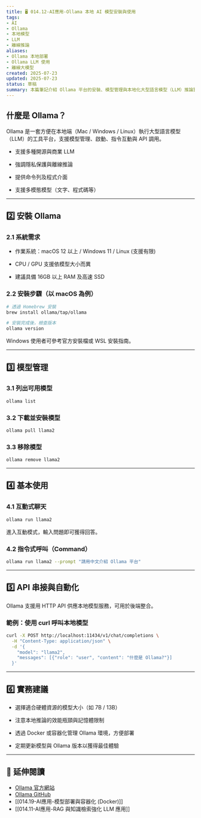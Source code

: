 ```yaml
---
title: 🖥️ 014.12-AI應用-Ollama 本地 AI 模型安裝與使用  
tags:
- AI
- Ollama
- 本地模型
- LLM
- 離線推論  
aliases:
- Ollama 本地部署
- Ollama LLM 使用
- 離線大模型  
created: 2025-07-23  
updated: 2025-07-23  
status: 草稿  
summary: 本篇筆記介紹 Ollama 平台的安裝、模型管理與本地化大型語言模型（LLM）推論實作，適合希望在本地或私有環境使用 AI 模型、避免依賴雲端服務的開發者參考。
---
```



## 什麼是 Ollama？

Ollama 是一套方便在本地端（Mac / Windows / Linux）執行大型語言模型（LLM）的工具平台，支援模型管理、啟動、指令互動與 API 調用。

- 支援多種開源與商業 LLM

- 強調隱私保護與離線推論

- 提供命令列及程式介面

- 支援多模態模型（文字、程式碼等）

---
## 2️⃣ 安裝 Ollama

### 2.1 系統需求

- 作業系統：macOS 12 以上 / Windows 11 / Linux (支援有限)
    
- CPU / GPU 支援依模型大小而異
    
- 建議具備 16GB 以上 RAM 及高速 SSD

### 2.2 安裝步驟（以 macOS 為例）

```bash
# 透過 Homebrew 安裝
brew install ollama/tap/ollama

# 安裝完成後，檢查版本
ollama version
```

Windows 使用者可參考官方安裝檔或 WSL 安裝指南。

---
## 3️⃣ 模型管理

### 3.1 列出可用模型

```bash
ollama list
```

### 3.2 下載並安裝模型

```bash
ollama pull llama2
```

### 3.3 移除模型

```bash
ollama remove llama2
```

---
## 4️⃣ 基本使用

### 4.1 互動式聊天

```bash
ollama run llama2
```

進入互動模式，輸入問題即可獲得回答。

### 4.2 指令式呼叫（Command）

```bash
ollama run llama2 --prompt "請用中文介紹 Ollama 平台"
```

---
## 5️⃣ API 串接與自動化

Ollama 支援用 HTTP API 供應本地模型服務，可用於後端整合。

### 範例：使用 curl 呼叫本地模型

```bash
curl -X POST http://localhost:11434/v1/chat/completions \
  -H "Content-Type: application/json" \
  -d '{
    "model": "llama2",
    "messages": [{"role": "user", "content": "什麼是 Ollama?"}]
  }'
```

---
## 6️⃣ 實務建議

- 選擇適合硬體資源的模型大小（如 7B / 13B）

- 注意本地推論的效能瓶頸與記憶體限制

- 透過 Docker 或容器化管理 Ollama 環境，方便部署

- 定期更新模型與 Ollama 版本以獲得最佳體驗

---

## 🔗 延伸閱讀

- [Ollama 官方網站](https://ollama.com/)
- [Ollama GitHub](https://github.com/ollama/ollama)
- [[014.19-AI應用-模型部署與容器化 (Docker)]]
- [[014.11-AI應用-RAG 與知識檢索強化 LLM 應用]]